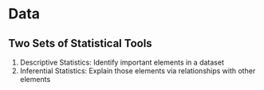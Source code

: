 # Data

## Two Sets of Statistical Tools

1. Descriptive Statistics: Identify important elements in a dataset
2. Inferential Statistics: Explain those elements via relationships with other elements

